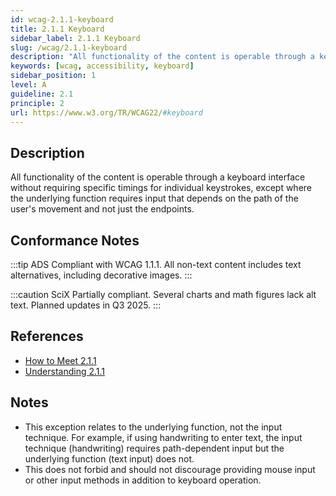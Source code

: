 ```yaml
---
id: wcag-2.1.1-keyboard
title: 2.1.1 Keyboard
sidebar_label: 2.1.1 Keyboard
slug: /wcag/2.1.1-keyboard
description: "All functionality of the content is operable through a keyboard interface without requiring specific timings for individual keystrokes, except where the underlying function requires input that depends on the path of the user's movement and not just the endpoints."
keywords: [wcag, accessibility, keyboard]
sidebar_position: 1
level: A
guideline: 2.1
principle: 2
url: https://www.w3.org/TR/WCAG22/#keyboard
---
```


## Description

All functionality of the content is operable through a keyboard interface without requiring specific timings for individual keystrokes, except where the underlying function requires input that depends on the path of the user's movement and not just the endpoints.

## Conformance Notes

:::tip ADS
Compliant with WCAG 1.1.1. All non-text content includes text alternatives, including decorative images.
:::

:::caution SciX
Partially compliant. Several charts and math figures lack alt text. Planned updates in Q3 2025.
:::

<!-- Add your conformance notes and evaluation here -->

## References

- [How to Meet 2.1.1](https://www.w3.org/WAI/WCAG22/quickref/#keyboard)
- [Understanding 2.1.1](https://www.w3.org/WAI/WCAG22/Understanding/keyboard.html)

## Notes

- This exception relates to the underlying function, not the input technique. For example, if using handwriting to enter text, the input technique (handwriting) requires path-dependent input but the underlying function (text input) does not.
- This does not forbid and should not discourage providing mouse input or other input methods in addition to keyboard operation.

